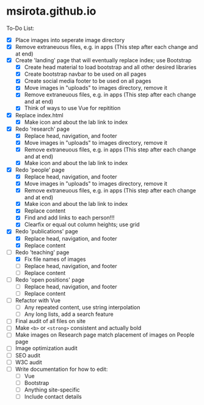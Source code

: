 # msirota.github.io

To-Do List:
- [x] Place images into seperate image directory
- [x] Remove extraneuous files, e.g. in apps (This step after each change and at end)
- [x] Create 'landing' page that will eventually replace index; use Bootstrap
    - [x] Create head material to load bootstrap and all other desired libraries
    - [x] Create bootstrap navbar to be used on all pages
    - [x] Create social media footer to be used on all pages 
    - [x] Move images in "uploads" to images directory, remove it
    - [x] Remove extraneuous files, e.g. in apps (This step after each change and at end)
    - [x] Think of ways to use Vue for repitition
- [x] Replace index.html
    - [x] Make icon and about the lab link to index
- [x] Redo 'research' page
    - [x] Replace head, navigation, and footer
    - [x] Move images in "uploads" to images directory, remove it
    - [x] Remove extraneuous files, e.g. in apps (This step after each change and
    at end)
    - [x] Make icon and about the lab link to index
- [x] Redo 'people' page
    - [x] Replace head, navigation, and footer
    - [x] Move images in "uploads" to images directory, remove it
    - [x] Remove extraneuous files, e.g. in apps (This step after each change and
    at end)
    - [x] Make icon and about the lab link to index
    - [x] Replace content
    - [x] Find and add links to each person!!!
    - [x] Clearfix or equal out column heights; use grid
- [x] Redo 'publications' page
    - [x] Replace head, navigation, and footer
    - [x] Replace content
- [ ] Redo 'teaching' page
    - [x] Fix file names of images
    - [ ] Replace head, navigation, and footer
    - [ ] Replace content
- [ ] Redo 'open positions' page
    - [ ] Replace head, navigation, and footer
    - [ ] Replace content
- [ ] Refactor with Vue
    - [ ] Any repeated content, use string interpolation
    - [ ] Any long lists, add a search feature
- [ ] Final audit of all files on site
- [ ] Make `<b>` or `<strong>` consistent and actually bold
- [ ] Make images on Research page match placement of images on People page
- [ ] Image optimization audit
- [ ] SEO audit
- [ ] W3C audit
- [ ] Write documentation for how to edit: 
    - [ ] Vue 
    - [ ] Bootstrap
    - [ ] Anything site-specific
    - [ ] Include contact details